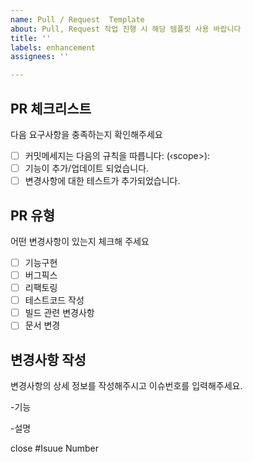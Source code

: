 ```yaml
---
name: Pull / Request  Template
about: Pull, Request 작업 진행 시 해당 템플릿 사용 바랍니다
title: ''
labels: enhancement
assignees: ''

---
```


## PR 체크리스트
다음 요구사항을 충족하는지 확인해주세요

<!-- "x"를 사용하여 해당하는 것에 체크해 주세요. -->

- [ ] 커밋메세지는 다음의 규칙을 따릅니다: <issue number> <type> (‹scope>): <body>
- [ ] 기능이 추가/업데이트 되었습니다.
- [ ] 변경사항에 대한 테스트가 추가되었습니다.

## PR 유형
어떤 변경사항이 있는지 체크해 주세요

<!-- "x"를 사용하여 해당하는 것에 체크해 주세요. -->

- [ ] 기능구현
- [ ] 버그픽스
- [ ] 리팩토링
- [ ] 테스트코드 작성
- [ ] 빌드 관련 변경사항
- [ ] 문서 변경

## 변경사항 작성
변경사항의 상세 정보를 작성해주시고 이슈번호를 입력해주세요.

<!-- "x"를 사용하여 해당하는 것에 체크해 주세요. -->
<!-- Isuue Number에 이슈 번호를 입력해주세요. ex)#Isuue Number -> #1 -->
<!-- 무엇에 대한 변경사항인지, 왜 변경했는지 설명과 기능을 작성해 주세요. -->

-기능

-설명

close #Isuue Number

